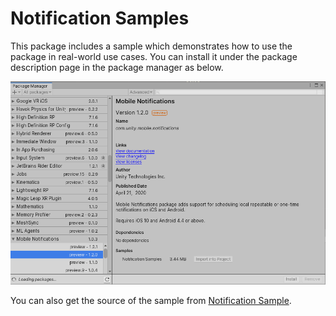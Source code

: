 # Notification Samples

This package includes a sample which demonstrates how to use the package in real-world use cases. You can install it under the package description page in the package manager as below.

![Installing sample](images/install-sample.png)

You can also get the source of the sample from [Notification Sample](https://github.com/Unity-Technologies/NotificationsSamples).